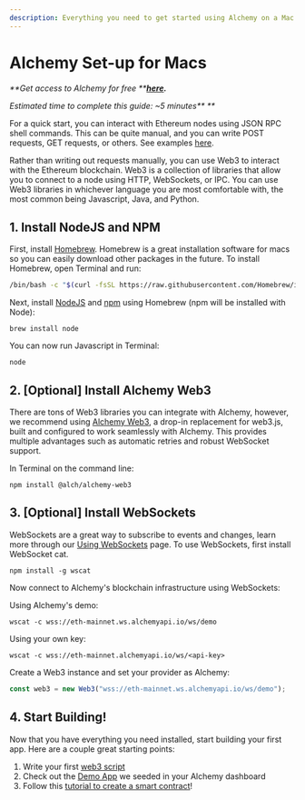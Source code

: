 ```yaml
---
description: Everything you need to get started using Alchemy on a Mac.
---
```


# Alchemy Set-up for Macs

_\*\*Get access to Alchemy for free \*\*_[_**here**_](https://alchemy.com/?r=affiliate:186ee05a-043c-44a8-b3ee-e5a05c8dba04)_**.**_

_Estimated time to complete this guide: \~5 minutes\*\* \*\*_

For a quick start, you can interact with Ethereum nodes using JSON RPC shell commands. This can be quite manual, and you can write POST requests, GET requests, or others. See examples [here](../introduction/getting-started.md#2-make-a-request).

Rather than writing out requests manually, you can use Web3 to interact with the Ethereum blockchain. Web3 is a collection of libraries that allow you to connect to a node using HTTP, WebSockets, or IPC. You can use Web3 libraries in whichever language you are most comfortable with, the most common being Javascript, Java, and Python.

## 1. Install NodeJS and NPM

First, install [Homebrew](https://brew.sh). Homebrew is a great installation software for macs so you can easily download other packages in the future. To install Homebrew, open Terminal and run:

```bash
/bin/bash -c "$(curl -fsSL https://raw.githubusercontent.com/Homebrew/install/master/install.sh)"
```

Next, install [NodeJS](https://nodejs.org/en/) and [npm](https://www.npmjs.com) using Homebrew (npm will be installed with Node):

```
brew install node
```

You can now run Javascript in Terminal:

```
node
```

## 2. \[Optional] Install Alchemy Web3

There are tons of Web3 libraries you can integrate with Alchemy, however, we recommend using [Alchemy Web3](../documentation/alchemy-web3/), a drop-in replacement for web3.js, built and configured to work seamlessly with Alchemy. This provides multiple advantages such as automatic retries and robust WebSocket support.

In Terminal on the command line:

```
npm install @alch/alchemy-web3
```

## 3. \[Optional] Install WebSockets

WebSockets are a great way to subscribe to events and changes, learn more through our [Using WebSockets](using-websockets.md) page. To use WebSockets, first install WebSocket cat.

```
npm install -g wscat
```

Now connect to Alchemy's blockchain infrastructure using WebSockets:

Using Alchemy's demo:

```
wscat -c wss://eth-mainnet.ws.alchemyapi.io/ws/demo
```

Using your own key:

```
wscat -c wss://eth-mainnet.alchemyapi.io/ws/<api-key>
```

Create a Web3 instance and set your provider as Alchemy:

```javascript
const web3 = new Web3("wss://eth-mainnet.ws.alchemyapi.io/ws/demo");
```

## 4. Start Building!

Now that you have everything you need installed, start building your first app. Here are a couple great starting points:

1. Write your first [web3 script](../tutorials/simple-web3-script.md)
2. Check out the [Demo App](demo-app.md) we seeded in your Alchemy dashboard
3. Follow this [tutorial to create a smart contract](../tutorials/hello-world-smart-contract/)!
